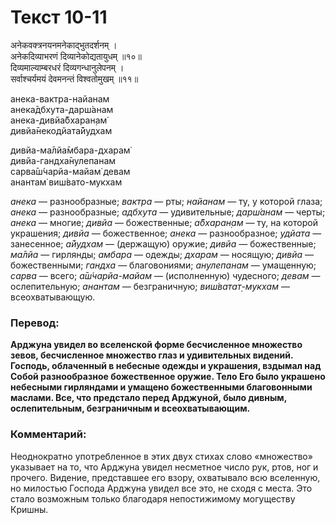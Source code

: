 # Текст 10-11

अनेकवक्त्रनयनमनेकाद्भुतदर्शनम् ।  
अनेकदिव्याभरणं दिव्यानेकोद्यतायुधम् ॥१०॥  
दिव्यमाल्याम्बरधरं दिव्यगन्धानुलेपनम् ।  
सर्वाश्चर्यमयं देवमनन्तं विश्वतोमुखम् ॥११॥

анека-вактра-найанам  
анека̄дбхута-дарш́анам  
анека-дивйа̄бхаран̣ам̇  
дивйа̄некодйата̄йудхам  

дивйа-ма̄лйа̄мбара-дхарам̇  
дивйа-гандха̄нулепанам  
сарва̄ш́чарйа-майам̇ девам  
анантам̇ виш́вато-мукхам

_анека_ — разнообразные; _вактра_ — рты; _найанам_ — ту, у которой глаза; _анека_ — разнообразные; _адбхута_ — удивительные; _дарш́анам_ — черты; _анека_ — многие; _дивйа_ — божественные; _а̄бхаран̣ам_ — ту, на которой украшения; _дивйа_ — божественное; _анека_ — разнообразное; _удйата_ — занесенное; _а̄йудхам_ — (держащую) оружие; _дивйа_ — божественные; _ма̄лйа_ — гирлянды; _амбара_ — одежды; _дхарам_ — носящую; _дивйа_ — божественными; _гандха_ — благовониями; _анулепанам_ — умащенную; _сарва_ — всего; _а̄ш́чарйа-майам_ — (исполненную) чудесного; _девам_ — ослепительную; _анантам_ — безграничную; _виш́ватат̣-мукхам_ — всеохватывающую.

### Перевод:

**Арджуна увидел во вселенской форме бесчисленное множество зевов, бесчисленное множество глаз и удивительных видений. Господь, облаченный в небесные одежды и украшения, вздымал над Собой разнообразное божественное оружие. Тело Его было украшено небесными гирляндами и умащено божественными благовонными маслами. Все, что предстало перед Арджуной, было дивным, ослепительным, безграничным и всеохватывающим.**

### Комментарий:

Неоднократно употребленное в этих двух стихах слово «множество» указывает на то, что Арджуна увидел несметное число рук, ртов, ног и прочего. Видение, представшее его взору, охватывало всю вселенную, но милостью Господа Арджуна увидел все это, не сходя с места. Это стало возможным только благодаря непостижимому могуществу Кришны.